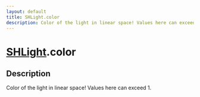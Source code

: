 ```yaml
---
layout: default
title: SHLight.color
description: Color of the light in linear space! Values here can exceed 1.
---
```

# [SHLight]({{site.url}}/Pages/Reference/SHLight.html).color

## Description
Color of the light in linear space! Values here can exceed 1.

